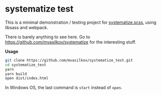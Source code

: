 systematize test
===

This is a minimal demonstration / testing project for [systematize.scss][1], using libsass and webpack.

There is barely anything to see here. Go to https://github.com/mvasilkov/systematize for the interesting stuff.

**Usage**

```sh
git clone https://github.com/mvasilkov/systematize_test.git
cd systematize_test
yarn
yarn build
open dist/index.html
```

In Windows OS, the last command is `start` instead of `open`.

[1]: https://github.com/mvasilkov/systematize
